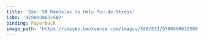 ```yaml
---
title: 'Zen: 50 Mandalas to Help You de-Stress'
isbn: '9780600632580'
binding: Paperback
image_path: 'https://images.booksense.com/images/580/632/9780600632580.jpg'
---
```


